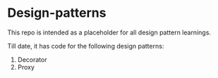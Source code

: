 # Design-patterns

This repo is intended as a placeholder for all design pattern learnings.

Till date, it has code for the following design patterns:

1. Decorator
2. Proxy
